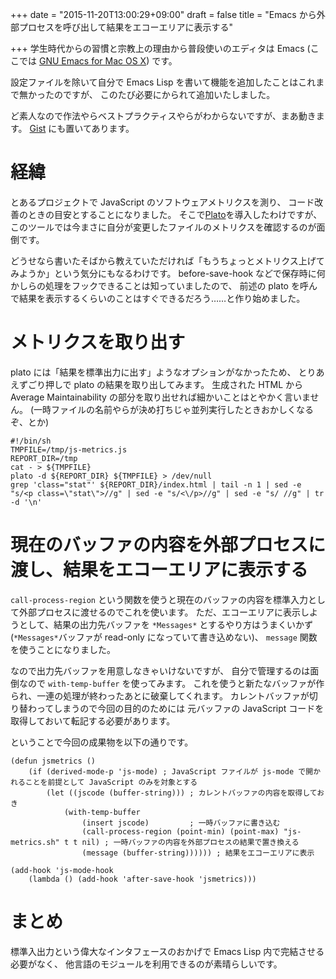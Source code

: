 +++
date = "2015-11-20T13:00:29+09:00"
draft = false
title = "Emacs から外部プロセスを呼び出して結果をエコーエリアに表示する"

+++
学生時代からの習慣と宗教上の理由から普段使いのエディタは Emacs
(ここでは [GNU Emacs for Mac OS X](http://emacsformacosx.com/))
です。

設定ファイルを除いて自分で Emacs Lisp を書いて機能を追加したことはこれまで無かったのですが、
このたび必要にかられて追加いたしました。

ど素人なので作法やらベストプラクティスやらがわからないですが、まあ動きます。
[Gist](https://gist.github.com/TAMURAtomohiro/18cd0fb0ae33baa48625) にも置いてあります。

# 経緯

とあるプロジェクトで JavaScript のソフトウェアメトリクスを測り、
コード改善のときの目安とすることになりました。
そこで[Plato](http://es-analysis.github.io/plato/examples/marionette/index.html)を導入したわけですが、
このツールでは今まさに自分が変更したファイルのメトリクスを確認するのが面倒です。

どうせなら書いたそばから教えていただければ「もうちょっとメトリクス上げてみようか」という気分にもなるわけです。
before-save-hook などで保存時に何かしらの処理をフックできることは知っていましたので、
前述の plato を呼んで結果を表示するくらいのことはすぐできるだろう……と作り始めました。

# メトリクスを取り出す

plato には「結果を標準出力に出す」ようなオプションがなかったため、
とりあえずごり押しで plato の結果を取り出してみます。
生成された HTML から Average Maintainability の部分を取り出せれば細かいことはとやかく言いません。
(一時ファイルの名前やらが決め打ちじゃ並列実行したときおかしくなるぞ、とか)

```
#!/bin/sh
TMPFILE=/tmp/js-metrics.js
REPORT_DIR=/tmp
cat - > ${TMPFILE}
plato -d ${REPORT_DIR} ${TMPFILE} > /dev/null
grep 'class="stat"' ${REPORT_DIR}/index.html | tail -n 1 | sed -e "s/<p class=\"stat\">//g" | sed -e "s/<\/p>//g" | sed -e "s/ //g" | tr -d '\n'
```

# 現在のバッファの内容を外部プロセスに渡し、結果をエコーエリアに表示する

`call-process-region` という関数を使うと現在のバッファの内容を標準入力として外部プロセスに渡せるのでこれを使います。
ただ、エコーエリアに表示しようとして、結果の出力先バッファを `*Messages*` とするやり方はうまくいかず(`*Messages*`バッファが read-only になっていて書き込めない)、
`message` 関数を使うことになりました。

なので出力先バッファを用意しなきゃいけないですが、
自分で管理するのは面倒なので `with-temp-buffer` を使ってみます。
これを使うと新たなバッファが作られ、一連の処理が終わったあとに破棄してくれます。
カレントバッファが切り替わってしまうので今回の目的のためには
元バッファの JavaScript コードを取得しておいて転記する必要があります。

ということで今回の成果物を以下の通りです。

```
(defun jsmetrics ()
    (if (derived-mode-p 'js-mode) ; JavaScript ファイルが js-mode で開かれることを前提として JavaScript のみを対象とする
        (let ((jscode (buffer-string))) ; カレントバッファの内容を取得しておき
            (with-temp-buffer
                (insert jscode)         ; 一時バッファに書き込む
                (call-process-region (point-min) (point-max) "js-metrics.sh" t t nil) ; 一時バッファの内容を外部プロセスの結果で置き換える
                (message (buffer-string)))))) ; 結果をエコーエリアに表示

(add-hook 'js-mode-hook
    (lambda () (add-hook 'after-save-hook 'jsmetrics)))
```

# まとめ

標準入出力という偉大なインタフェースのおかげで Emacs Lisp 内で完結させる必要がなく、
他言語のモジュールを利用できるのが素晴らしいです。
